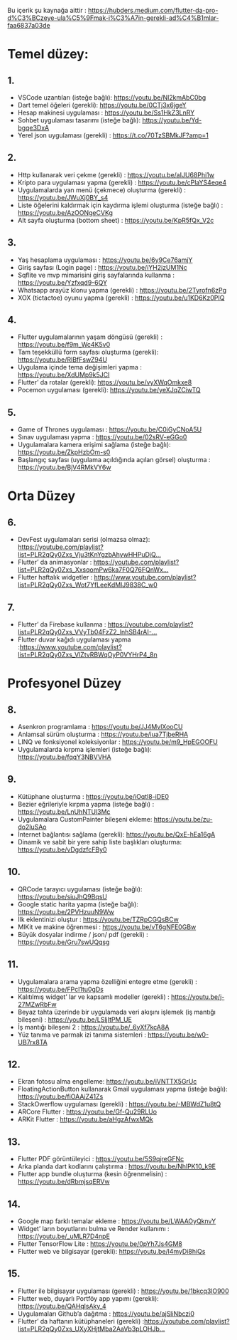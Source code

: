 Bu içerik şu kaynağa aittir : https://hubders.medium.com/flutter-da-pro-d%C3%BCzeye-ula%C5%9Fmak-i%C3%A7in-gerekli-ad%C4%B1mlar-faa6837a03de


# Temel düzey:
## 1.
- VSCode uzantıları (isteğe bağlı): https://youtu.be/Nl2kmAbC0bg
- Dart temel öğeleri (gerekli): https://youtu.be/0CTj3x6jgeY
- Hesap makinesi uygulaması : https://youtu.be/Ss1HkZ3LnRY
- Sohbet uygulaması tasarımı (isteğe bağlı): https://youtu.be/Yd-bgqe3DxA
- Yerel json uygulaması (gerekli) : https://t.co/70TzSBMkJF?amp=1

## 2.
- Http kullanarak veri çekme (gerekli) : https://youtu.be/aIJU68Phi1w
- Kripto para uygulaması yapma (gerekli) : https://youtu.be/cPlaYS4eqe4
- Uygulamalarda yan menü (çekmece) oluşturma (gerekli) : https://youtu.be/JWuXj0BY_s4
- Liste öğelerini kaldırmak için kaydırma işlemi oluşturma (isteğe bağlı) : https://youtu.be/AzOONgeCVKg
- Alt sayfa oluşturma (bottom sheet) : https://youtu.be/KpR5fQx_V2c

## 3.
- Yaş hesaplama uygulaması : https://youtu.be/6y9Ce76amjY
- Giriş sayfası (Login page) : https://youtu.be/iYH2jzUM1Nc
- Sqflite ve mvp mimarisini giriş sayfalarında kullanma : https://youtu.be/Yzfxqd9-6QY
- Whatsapp arayüz klonu yapma (gerekli) : https://youtu.be/2Tyrofn6zPg
- XOX (tictactoe) oyunu yapma (gerekli) : https://youtu.be/u1KD6Kz0PIQ

## 4.
- Flutter uygulamalarının yaşam döngüsü (gerekli) : https://youtu.be/f9m_Wc4K5v0
- Tam teşekküllü form sayfası oluşturma (gerekli): https://youtu.be/RlBfFswZ94U
- Uygulama içinde tema değişimleri yapma : https://youtu.be/XdUMp9k5JCI
- Flutter’ da rotalar (gerekli): https://youtu.be/vyXWqOmkxe8
- Pocemon uygulaması (gerekli): https://youtu.be/yeXJqZCiwTQ

## 5.
- Game of Thrones uygulaması : https://youtu.be/C0iGyCNoA5U
- Sınav uygulaması yapma : https://youtu.be/02sRV-eGGo0
- Uygulamalara kamera erişimi sağlama (isteğe bağlı): https://youtu.be/ZkpHzbOm-s0
- Başlangıç sayfası (uygulama açıldığında açılan görsel) oluşturma : https://youtu.be/BjV4RMkVY6w

# Orta Düzey
## 6.
- DevFest uygulamaları serisi (olmazsa olmaz): https://youtube.com/playlist?list=PLR2qQy0Zxs_Vju3tKnYgzbAhywHHPuDjQ…
- Flutter’ da animasyonlar : https://youtube.com/playlist?list=PLR2qQy0Zxs_XxsqomPw6ka7F0Q76FQnWx…
- Flutter haftalık widgetler : https://www.youtube.com/playlist?list=PLR2qQy0Zxs_Wot7YfLeeKdMlJ9838C_w0

## 7.
- Flutter’ da Firebase kullanma : https://youtube.com/playlist?list=PLR2qQy0Zxs_VVyTb04FzZ2_lnhSB4rAI-…
- Flutter duvar kağıdı uygulaması yapma :https://www.youtube.com/playlist?list=PLR2qQy0Zxs_VlZtvRBWqOyP0VYHrP4_8n

# Profesyonel Düzey
## 8.
- Asenkron programlama : https://youtu.be/JJ4MvlXooCU
- Anlamsal sürüm oluşturma : https://youtu.be/iua7TjbeRHA
- LINQ ve fonksiyonel koleksiyonlar : https://youtu.be/m9_HpEGOOFU
- Uygulamalarda kırpma işlemleri (isteğe bağlı): https://youtu.be/fqqY3NBVVHA

## 9.
- Kütüphane oluşturma : https://youtu.be/iOqtl8-iDE0
- Bezier eğrileriyle kırpma yapma (isteğe bağlı) : https://youtu.be/LnUhNTUl3Mc
- Uygulamalara CustomPainter bileşeni ekleme: https://youtu.be/zu-do2luSAo
- İnternet bağlantısı sağlama (gerekli): https://youtu.be/QxE-hEa16gA
- Dinamik ve sabit bir yere sahip liste başlıkları oluşturma: https://youtu.be/vDgdzfcFBy0

## 10.
- QRCode tarayıcı uygulaması (isteğe bağlı): https://youtu.be/siuJhQ9BqsU
- Google static harita yapma (isteğe bağlı): https://youtu.be/2PVHzuuN9Ww
- İlk eklentinizi oluştur : https://youtu.be/TZRpCGQsBCw
- MlKit ve makine öğrenmesi : https://youtu.be/vT6gNFE0GBw
- Büyük dosyalar indirme / json/ pdf (gerekli) : https://youtu.be/Gru7swUQqsg

## 11.
- Uygulamalara arama yapma özelliğini entegre etme (gerekli) : https://youtu.be/FPcl1tu0gDs
- Kalıtılmış widget’ lar ve kapsamlı modeller (gerekli) : https://youtu.be/j-27MZwRbFw
- Beyaz tahta üzerinde bir uygulamada veri akışını işlemek (iş mantığı bileşeni) : https://youtu.be/LSljItPM_UE
- İş mantığı bileşeni 2 : https://youtu.be/_6yXf7kcA8A
- Yüz tanıma ve parmak izi tanıma sistemleri : https://youtu.be/w0-UB7rx8TA

## 12.
- Ekran fotosu alma engelleme: https://youtu.be/iVNTTX5GrUc
- FloatingActionButton kullanarak Gmail uygulaması yapma (isteğe bağlı): https://youtu.be/fiOAAiZ41Zs
- StackOwerflow uygulaması (gerekli) : https://youtu.be/-MBWdZ1u8tQ
- ARCore Flutter : https://youtu.be/Gf-Qu29RLUo
- ARKit Flutter : https://youtu.be/aHgzAfwxMQk

## 13.
- Flutter PDF görüntüleyici : https://youtu.be/5S9qjreGFNc
- Arka planda dart kodlarını çalıştırma : https://youtu.be/NhlPK10_k9E
- Flutter app bundle oluşturma (kesin öğrenmelisin) : https://youtu.be/dRbmjsqERVw

## 14.
- Google map farklı temalar ekleme : https://youtu.be/LWAAOyQknvY
- Widget’ ların boyutlarını bulma ve Render kullanımı : https://youtu.be/_uMLR7D4npE
- Flutter TensorFlow Lite : https://youtu.be/0pYh7Js4GM8
- Flutter web ve bilgisayar (gerekli): https://youtu.be/l4myDi8hiQs

## 15.
- Flutter ile bilgisayar uygulaması (gerekli) : https://youtu.be/1bkcq3lO900
- Flutter web, duyarlı Portföy app yapımı (gerekli): https://youtu.be/QAHqlsAky_4
- Uygulamaları Github’a dağıtma : https://youtu.be/ajSliNbczi0
- Flutter’ da haftanın kütüphaneleri (gerekli) :https://youtube.com/playlist?list=PLR2qQy0Zxs_UXyXHjtMba2AaVb3pLOHJb…


